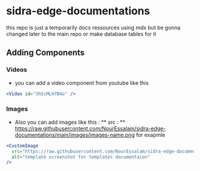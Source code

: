 # sidra-edge-documentations

this repo is just a temporarily docs ressources using mdx but be gonna changed later to the main repo or make database tables for it

## Adding Components

### Videos

- you can add a video component from youtube like this

```jsx
<Video id="3hScMLH7B4o" />
```

### Images

- Also you can add images like this :
  ** src : ** https://raw.githubusercontent.com/NourEssalam/sidra-edge-documentations/main/images/images-name.png for exapmle

```jsx
<CustomImage
  src="https://raw.githubusercontent.com/NourEssalam/sidra-edge-documentations/main/images/temp4.jpeg"
  alt="template screenshot for templates documentaion"
/>
```
